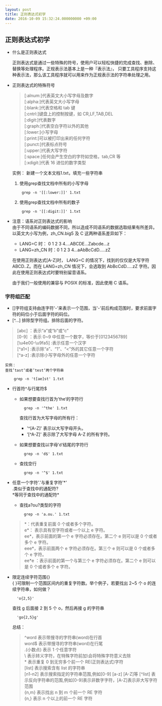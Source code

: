 ```yaml
---
layout: post
title: 正则表达式初学
date: 2016-10-09 15:32:24.000000000 +09:00
---
```

## 正则表达式初学

* 什么是正则表达式
	
	正则表达式是通过一些特殊的符号，使用户可以轻松快捷的完成查找、删除、替换等处理程序。正规表示法基本上是一种『表示法』， 只要工具程序支持这种表示法，那么该工具程序就可以用来作为正规表示法的字符串处理之用。
	
* 正则表达式的特殊符号

	> [:alnum:]代表英文大小写字母及数字  
[:alpha:]代表英文大小写字母  
[:blank:]代表空格和 tab 键  
[:cntrl:]键盘上的控制按键，如 CR,LF,TAB,DEL  
[:digit:]代表数字  
[:graph:]代表空白字符以外的其他  
[:lower:]小写字母  
[:print:]可以被打印出来的任何字符  
[:punct:]代表标点符号  
[:upper:]代表大写字符  
[:space:]任何会产生空白的字符如空格，tab,CR 等  
[:xdigit:]代表 16 进位的数字类型

	实例：
	新建一个文本文档1.txt，填充一些字符串
	1. 使用grep查找文档中所有的小写字母
	
			grep -n '[[:lower:]]' 1.txt
	2. 使用grep查找文档中所有的数子
	
			grep -n '[[:digit:]]' 1.txt
* 注意：语系对正则表达式的影响  
    由于不同语系的编码数据不同，所以造成不同语系的数据选取结果有所差异。以英文大小写为例，zh_CN.big5 及 C 这两种语系差异如下：  
    * LANG=C 时： 0 1 2 3 4....ABCDE...Zabcde...z
	* LANG=zh_CN 时：0 1 2 3 4...aAbBcCdD.....zZ  
	
	在使用正则表达式[A-Z]时， LANG=C 的情况下，找到的仅仅是大写字符 ABCD..Z。而在 LANG=zh_CN 情况下，会选取到 AbBcCdD.....zZ 字符。因此在使用正则表达式时要特别留意语系。

	由于我们一般使用的兼容与 POSIX 的标准，因此使用 C 语系。

### 字符组匹配
	
* []字符组支持由连字符'-'来表示一个范围，当'-'前后构成范围时，要求前面字符的码位小于后面字符的码位。  
* [^...] 排除型字符组。排除后面的字符。
> [abc]           ：表示“a”或“b”或“c”  
[0-9]           ：表示 0~9 中任意一个数字，等价于[0123456789]  
[\u4e00-\u9fa5] :表示任意一个汉字  
[^a1<]          :表示除“a”、“1”、“<”外的其它任意一个字符  
[^a-z]          :表示除小写字母外的任意一个字符

	实例：
	查找’tast‘或者’test‘两个字符串
	
		grep -n 't[ae]st' 1.txt
* 行首符^与行尾符$
	* 如果想要查找行首为’the‘的字符行
	
			grep -n '^the' 1.txt
		查找行首为大写字母的所有行：
		* '^[A-Z]' 表示以大写字母开头。
		* '[^A-Z]' 表示除了大写字母 A-Z 的所有字符。
	* 如果想要查找以字母’d‘结尾的字符行
	
			grep -n 'd$' 1.txt
	* 查找空行
	
			grep -n '^$' 1.txt
* 任意一个字符'.'与重复字符'\*'  
	.类似于查找中的通配符?  
	*等同于查找中的通配符\*  
	* 查找a?ou?类型的字符
		
			grep -n 'a.ou.' 1.txt
			
	> \*：代表重复前面 0 个或者多个字符。  
e\*： 表示具有空字符或者一个以上 e 字符。  
ee\*，表示前面的第一个 e 字符必须存在。第二个 e 则可以是 0 个或者多个 e 字符。  
eee\*，表示前面两个 e 字符必须存在。第三个 e 则可以是 0 个或者多个 e 字符。  
ee*e ：表示前面的第一个与第三个 e 字符必须存在。第二个 e 则可以是 0 个或者多个 e 字符。
* 限定连续字符范围{}  
	{ }可限制一个范围区间内的重复字符数。举个例子，若要找出 2~5 个 o 的连续字符串，如何做？
		
		'o{2,5}'
	查找 g 后面接 2 到 5 个 o，然后再接 g 的字符串
		
		'go{2,5}g'
		
	总结：
	> ^word    表示带搜寻的字符串(word)在行首  
word$    表示带搜寻的字符串(word)在行尾  
.(小数点) 表示 1 个任意字符  
	\	表示转义字符，在特殊字符前加\会将特殊字符意义去除  
\*        表示重复 0 到无穷多个前一个 RE(正则表达式)字符  
[list]   表示搜索含有 list 的字符串  
[n1-n2]  表示搜索指定的字符串范围,例如[0-9] [a-z] [A-Z]等  [^list]  表示反向字符串的范围,例如[0-9]表示非数字字符，[A-Z]表示非大写字符范围  
\{n,m\}  表示找出 n 到 m 个前一个 RE 字符  
\{n,\}   表示 n 个以上的前一个 RE 字符